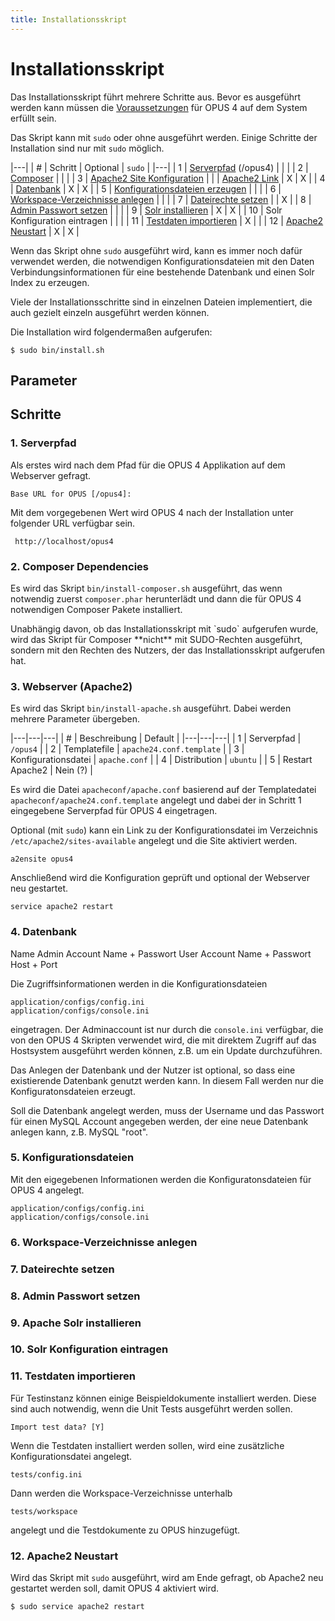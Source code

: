 ```yaml
---
title: Installationsskript
---
```


# Installationsskript

Das Installationsskript führt mehrere Schritte aus. Bevor es 
ausgeführt werden kann müssen die [Voraussetzungen](requirements.html)
für OPUS 4 auf dem System erfüllt sein.

Das Skript kann mit `sudo` oder ohne ausgeführt werden. Einige Schritte
der Installation sind nur mit `sudo` möglich. 

|---|
| # | Schritt | Optional | `sudo` |
|---|
| 1 | [Serverpfad](#serverpfad) (/opus4) | | |
| 2 | [Composer](#composer-dependencies) | | |
| 3 | [Apache2 Site Konfiguration](#webserver-apache2) |
|   | [Apache2 Link](#apache2-site-link-anlegen) | X | X |
| 4 | [Datenbank](#datenbank) | X | X |
| 5 | [Konfigurationsdateien erzeugen](#konfigurationsdateien) | | |
| 6 | [Workspace-Verzeichnisse anlegen](#workspace-verzeichnisse-anlegen) | | |
| 7 | [Dateirechte setzen](#dateirechte-setzen) | | X |
| 8 | [Admin Passwort setzen](#admin-passwort-setzen) | | |
| 9 | [Solr installieren](#apache-solr-installieren) | X | X |
| 10 | Solr Konfiguration eintragen | | |
| 11 | [Testdaten importieren](#testdaten-importieren) | X | |
| 12 | [Apache2 Neustart](#apache2-neustart) | X | X |

Wenn das Skript ohne `sudo` ausgeführt wird, kann es immer noch dafür 
verwendet werden, die notwendigen Konfigurationsdateien mit den Daten
Verbindungsinformationen für eine bestehende Datenbank und einen Solr
Index zu erzeugen.
 
Viele der Installationsschritte sind in einzelnen Dateien implementiert,
die auch gezielt einzeln ausgeführt werden können.

Die Installation wird folgendermaßen aufgerufen: 

    $ sudo bin/install.sh

## Parameter

## Schritte

### 1. Serverpfad

Als erstes wird nach dem Pfad für die OPUS 4 Applikation auf dem 
Webserver gefragt.

    Base URL for OPUS [/opus4]: 
    
Mit dem vorgegebenen Wert wird OPUS 4 nach der Installation unter
folgender URL verfügbar sein.
     
     http://localhost/opus4 
     
### 2. Composer Dependencies

Es wird das Skript `bin/install-composer.sh` ausgeführt, das wenn 
notwendig zuerst `composer.phar` herunterlädt und dann die für OPUS 4 
notwendigen Composer Pakete installiert. 

<p class="warning" markdown="1">
Unabhängig davon, ob das Installationsskript mit `sudo` aufgerufen wurde,
wird das Skript für Composer **nicht** mit SUDO-Rechten ausgeführt, sondern
mit den Rechten des Nutzers, der das Installationsskript aufgerufen hat.
</p>

### 3. Webserver (Apache2)

Es wird das Skript `bin/install-apache.sh` ausgeführt. Dabei werden 
mehrere Parameter übergeben.

|---|---|---|
| # | Beschreibung  | Default |
|---|---|---|
| 1 | Serverpfad | `/opus4` |
| 2 | Templatefile | `apache24.conf.template` |
| 3 | Konfigurationsdatei | `apache.conf` |
| 4 | Distribution | `ubuntu` |
| 5 | Restart Apache2 | Nein (?) |

Es wird die Datei `apacheconf/apache.conf` basierend auf der Templatedatei
`apacheconf/apache24.conf.template` angelegt und dabei der in Schritt 1
eingegebene Serverpfad für OPUS 4 eingetragen.

Optional (mit `sudo`) kann ein Link zu der Konfigurationsdatei im 
Verzeichnis `/etc/apache2/sites-available` angelegt und die Site 
aktiviert werden.

    a2ensite opus4
    
Anschließend wird die Konfiguration geprüft und optional der Webserver
neu gestartet.

    service apache2 restart

### 4. Datenbank

Name
Admin Account Name + Passwort
User Account Name + Passwort
Host + Port

Die Zugriffsinformationen werden in die Konfigurationsdateien

    application/configs/config.ini
    application/configs/console.ini
    
eingetragen. Der Adminaccount ist nur durch die `console.ini` verfügbar,
die von den OPUS 4 Skripten verwendet wird, die mit direktem Zugriff auf
das Hostsystem ausgeführt werden können, z.B. um ein Update durchzuführen.

Das Anlegen der Datenbank und der Nutzer ist optional, so dass eine 
existierende Datenbank genutzt werden kann. In diesem Fall werden nur
die Konfiguratonsdateien erzeugt.

Soll die Datenbank angelegt werden, muss der Username und das Passwort
für einen MySQL Account angegeben werden, der eine neue Datenbank anlegen
kann, z.B. MySQL "root".

### 5. Konfigurationsdateien

Mit den eigegebenen Informationen werden die Konfiguratonsdateien für 
OPUS 4 angelegt.

    application/configs/config.ini
    application/configs/console.ini
    
### 6. Workspace-Verzeichnisse anlegen

### 7. Dateirechte setzen

### 8. Admin Passwort setzen

### 9. Apache Solr installieren

### 10. Solr Konfiguration eintragen
    
### 11. Testdaten importieren
    
Für Testinstanz können einige Beispieldokumente installiert werden.
Diese sind auch notwendig, wenn die Unit Tests ausgeführt werden
sollen.
    
    Import test data? [Y]
           
Wenn die Testdaten installiert werden sollen, wird eine zusätzliche 
Konfigurationsdatei angelegt.
 
    tests/config.ini
    
Dann werden die Workspace-Verzeichnisse unterhalb 
    
    tests/workspace
    
angelegt und die Testdokumente zu OPUS hinzugefügt.
    
### 12. Apache2 Neustart
    
Wird das Skript mit `sudo` ausgeführt, wird am Ende gefragt, ob Apache2
neu gestartet werden soll, damit OPUS 4 aktiviert wird. 
 
    $ sudo service apache2 restart